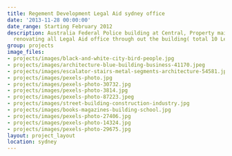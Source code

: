 ```yaml
---
title: Regement Development Legal Aid sydney office
date: '2013-11-28 00:00:00'
date_range: Starting February 2012
description: Australia Federal Police building at Central, Property maintenance and
  renovating all Legal Aid office through out the building( total 10 Levels of offices)
group: projects
image_files:
- projects/images/black-and-white-city-bird-people.jpg
- projects/images/architecture-blue-building-business-41170.jpeg
- projects/images/escalator-stairs-metal-segments-architecture-54581.jpeg
- projects/images/pexels-photo.jpg
- projects/images/pexels-photo-30732.jpg
- projects/images/pexels-photo-3814.jpg
- projects/images/pexels-photo-87223.jpeg
- projects/images/street-building-construction-industry.jpg
- projects/images/books-magazines-building-school.jpg
- projects/images/pexels-photo-27406.jpg
- projects/images/pexels-photo-14324.jpg
- projects/images/pexels-photo-29675.jpg
layout: project_layout
location: sydney
---
```


